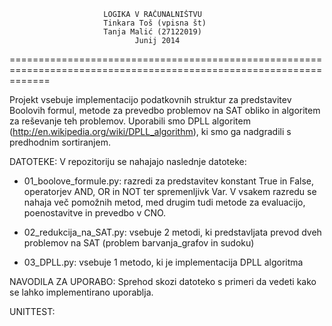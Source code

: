 						 LOGIKA V RAČUNALNIŠTVU 
						 Tinkara Toš (vpisna št)
						 Tanja Malić (27122019)
					    		Junij 2014
===================================================================================================================

Projekt vsebuje implementacijo podatkovnih struktur za predstavitev Boolovih formul, metode za prevedbo 
problemov na SAT obliko in algoritem za reševanje teh problemov. Uporabili smo DPLL algoritem 
(http://en.wikipedia.org/wiki/DPLL_algorithm), ki smo ga nadgradili s predhodnim sortiranjem.

DATOTEKE:
V repozitoriju se nahajajo naslednje datoteke:
- 01_boolove_formule.py: razredi za predstavitev konstant True in False, operatorjev AND, OR in NOT ter spremenljivk Var. 
   V vsakem razredu se nahaja več pomožnih metod, med drugim tudi metode za evaluacijo, poenostavitve in prevedbo v CNO.
   
- 02_redukcija_na_SAT.py: vsebuje 2 metodi, ki predstavljata prevod dveh problemov na SAT (problem barvanja_grafov in sudoku)

- 03_DPLL.py: vsebuje 1 metodo, ki je implementacija DPLL algoritma

NAVODILA ZA UPORABO:
Sprehod skozi datoteko s primeri da vedeti kako se lahko implementirano uporablja.

UNITTEST:


   

 
 

